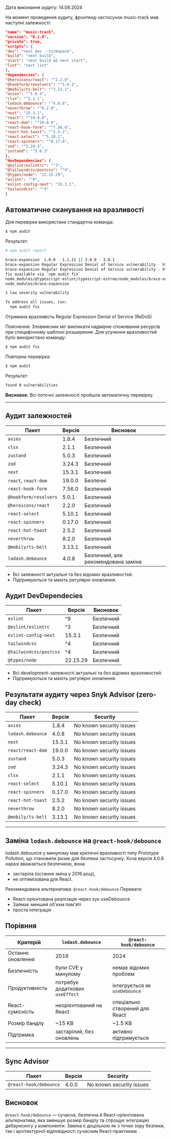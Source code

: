 Дата виконання аудиту: 14.06.2024

На момент проведення аудиту, фронтенд-застосунок music-track мав наступні залежності:

``` json 
"name": "music-track",
"version": "0.1.0",
"private": true,
"scripts": {
"dev": "next dev --turbopack",
"build": "next build",
"start": "next build && next start",
"lint": "next lint"
},
"dependencies": {
"@heroicons/react": "^2.2.0",
"@hookform/resolvers": "^5.0.1",
"@mobily/ts-belt": "^3.13.1",
"axios": "^1.8.4",
"clsx": "^2.1.1",
"lodash.debounce": "^4.0.8",
"neverthrow": "^8.2.0",
"next": "15.3.1",
"react": "^19.0.0",
"react-dom": "^19.0.0",
"react-hook-form": "^7.56.0",
"react-hot-toast": "^2.5.2",
"react-select": "^5.10.1",
"react-spinners": "^0.17.0",
"zod": "^3.24.3",
"zustand": "^5.0.3"
},
"devDependencies": {
"@eslint/eslintrc": "^3",
"@tailwindcss/postcss": "^4",
"@types/node": "22.15.29",
"eslint": "^9",
"eslint-config-next": "15.3.1",
"tailwindcss": "^4"
}
```

## Автоматичне сканування на вразливості

Для перевірки використана стандартна команда:

```bash
$ npm audit
```

Результат:

```bash
# npm audit report

brace-expansion  1.0.0 - 1.1.11 || 2.0.0 - 2.0.1
brace-expansion Regular Expression Denial of Service vulnerability - https://github.com/advisories/GHSA-v6h2-p8h4-qcjw
brace-expansion Regular Expression Denial of Service vulnerability - https://github.com/advisories/GHSA-v6h2-p8h4-qcjw
fix available via `npm audit fix`
node_modules/@typescript-eslint/typescript-estree/node_modules/brace-expansion
node_modules/brace-expansion

1 low severity vulnerability

To address all issues, run:
  npm audit fix
```

Отримана вразливість Regular Expression Denial of Service (ReDoS)

Пояснення: Зловмисник міг викликати надмірне споживання ресурсів при специфічному шаблоні розширення.
Для усунення вразливостей було використано команду:

```bash
$ npm audit fix
```

Повторна перевірка:

```bash
$ npm audit
```

Результат:

```bash
found 0 vulnerabilities
```

**Висновок:** Всі поточні залежності пройшли автоматичну перевірку.

---

## Аудит залежностей

| Пакет                 | Версія | Висновок                            |
| --------------------- | ------ | ----------------------------------- |
| `axios`               | 1.8.4  | Безпечний                           |
| `clsx`                | 2.1.1  | Безпечний                           |
| `zustand`             | 5.0.3  | Безпечний                           |
| `zod`                 | 3.24.3 | Безпечний                           |
| `next`                | 15.3.1 | Безпечний                           |
| `react`, `react-dom`  | 19.0.0 | Безпечні                            |
| `react-hook-form`     | 7.56.0 | Безпечний                           |
| `@hookform/resolvers` | 5.0.1  | Безпечний                           |
| `@heroicons/react`    | 2.2.0  | Безпечний                           |
| `react-select`        | 5.10.1 | Безпечний                           |
| `react-spinners`      | 0.17.0 | Безпечний                           |
| `react-hot-toast`     | 2.5.2  | Безпечний                           |
| `neverthrow`          | 8.2.0  | Безпечний                           |
| `@mobily/ts-belt`     | 3.13.1 | Безпечний                           |
| `lodash.debounce`     | 4.0.8  | Безпечний, але рекомендована заміна |

- Всі залежності актуальні та без відомих вразливостей.
- Підтримуються та мають регулярні оновлення.

## Аудит DevDependecies

| Пакет                  | Версія   | Висновок  |
| ---------------------- | -------- | --------- |
| `eslint`               | ^9       | Безпечний |
| `@eslint/eslintrc`     | ^3       | Безпечний |
| `eslint-config-next`   | 15.3.1   | Безпечний |
| `tailwindcss`          | ^4       | Безпечний |
| `@tailwindcss/postcss` | ^4       | Безпечний |
| `@types/node`          | 22.15.29 | Безпечний |

- Всі development-залежності актуальні та без відомих вразливостей.
- Підтримуються та мають регулярні оновлення.

## Результати аудиту через Snyk Advisor (zero-day check)

| Пакет             | Версія | Security                 |
| ----------------- | ------ | ------------------------ |
| `axios`           | 1.8.4  | No known security issues |
| `lodash.debounce` | 4.0.8  | No known security issues |
| `next`            | 15.3.1 | No known security issues |
| `react/react-dom` | 19.0.0 | No known security issues |
| `zustand`         | 5.0.3  | No known security issues |
| `zod`             | 3.24.3 | No known security issues |
| `clsx`            | 2.1.1  | No known security issues |
| `react-select`    | 5.10.1 | No known security issues |
| `react-spinners`  | 0.17.0 | No known security issues |
| `react-hot-toast` | 2.5.2  | No known security issues |
| `neverthrow`      | 8.2.0  | No known security issues |
| `@mobily/ts-belt` | 3.13.1 | No known security issues |

---

## Заміна `lodash.debounce` на `@react-hook/debounce`

lodash.debounce у минулому мав критичні вразливості типу Prototype Pollution, що становили ризик для безпеки застосунку. Хоча версія 4.0.8 наразі вважається безпечною, вона:

- застаріла (остання зміна у 2016 році),
- не оптимізована для React.

Рекомендована альтернатива: `@react-hook/debounce`
Переваги:

- React-орієнтована реалізація через хук useDebounce
- Займає менший об'єкм пам'яті
- проста інтеграція

## Порівння

| Критерій          | `lodash.debounce`               | `@react-hook/debounce`         |
| ----------------- | ------------------------------- | ------------------------------ |
| Останнє оновлення | 2016                            | 2024                           |
| Безпечність       | були CVE у минулому             | немає відомих проблем          |
| Продуктивність    | потребує додаткових `useEffect` | інтегрується як `useDebounce`  |
| React-сумісність  | неорієнтований на React         | спеціально створений для React |
| Розмір бандлу     | \~15 KB                         | \~1.5 KB                       |
| Підтримка         | застарілий, без оновлень        | активно підтримується          |

---

## Sync Advisor

| Пакет                  | Версія | Security                 |
| ---------------------- | ------ | ------------------------ |
| `@react-hook/debounce` | 4.0.0  | No known security issues |

## Висновок

`@react-hook/debounce` — сучасна, безпечна й React-орієнтована альтернатива, яка зменшує розмір бандлу та спрощує інтеграцію дебаунсингу у компоненти.
Заміна є доцільною як з точки зору безпеки, так і архітектурної відповідності сучасним React-практикам.